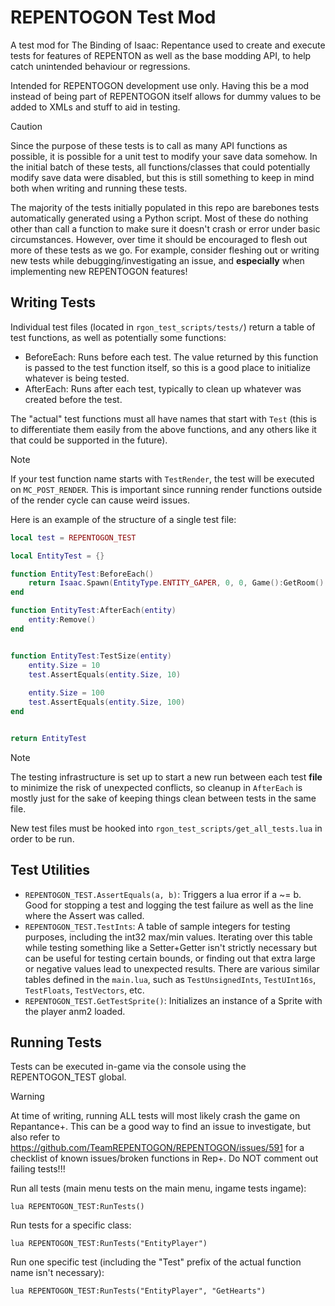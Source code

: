 # REPENTOGON Test Mod
A test mod for The Binding of Isaac: Repentance used to create and execute tests for features of REPENTON as well as the base modding API, to help catch unintended behaviour or regressions.

Intended for REPENTOGON development use only. Having this be a mod instead of being part of REPENTOGON itself allows for dummy values to be added to XMLs and stuff to aid in testing.

> [!CAUTION]
> Since the purpose of these tests is to call as many API functions as possible, it is possible for a unit test to modify your save data somehow. In the initial batch of these tests, all functions/classes that could potentially modify save data were disabled, but this is still something to keep in mind both when writing and running these tests.

The majority of the tests initially populated in this repo are barebones tests automatically generated using a Python script. Most of these do nothing other than call a function to make sure it doesn't crash or error under basic circumstances. However, over time it should be encouraged to flesh out more of these tests as we go. For example, consider fleshing out or writing new tests while debugging/investigating an issue, and **especially** when implementing new REPENTOGON features!

## Writing Tests

Individual test files (located in `rgon_test_scripts/tests/`) return a table of test functions, as well as potentially some functions:

- BeforeEach: Runs before each test. The value returned by this function is passed to the test function itself, so this is a good place to initialize whatever is being tested.
- AfterEach: Runs after each test, typically to clean up whatever was created before the test.

The "actual" test functions must all have names that start with `Test` (this is to differentiate them easily from the above functions, and any others like it that could be supported in the future).

> [!NOTE]
> If your test function name starts with `TestRender`, the test will be executed on `MC_POST_RENDER`. This is important since running render functions outside of the render cycle can cause weird issues.

Here is an example of the structure of a single test file:

```lua
local test = REPENTOGON_TEST

local EntityTest = {}

function EntityTest:BeforeEach()
	return Isaac.Spawn(EntityType.ENTITY_GAPER, 0, 0, Game():GetRoom():GetCenterPos(), Vector.Zero, nil)
end

function EntityTest:AfterEach(entity)
	entity:Remove()
end


function EntityTest:TestSize(entity)
	entity.Size = 10
	test.AssertEquals(entity.Size, 10)
	
	entity.Size = 100
	test.AssertEquals(entity.Size, 100)
end


return EntityTest
```

> [!NOTE]
> The testing infrastructure is set up to start a new run between each test **file** to minimize the risk of unexpected conflicts, so cleanup in `AfterEach` is mostly just for the sake of keeping things clean between tests in the same file.

New test files must be hooked into `rgon_test_scripts/get_all_tests.lua` in order to be run. 

## Test Utilities

- `REPENTOGON_TEST.AssertEquals(a, b)`: Triggers a lua error if a ~= b. Good for stopping a test and logging the test failure as well as the line where the Assert was called. 
- `REPENTOGON_TEST.TestInts`: A table of sample integers for testing purposes, including the int32 max/min values. Iterating over this table while testing something like a Setter+Getter isn't strictly necessary but can be useful for testing certain bounds, or finding out that extra large or negative values lead to unexpected results. There are various similar tables defined in the `main.lua`, such as `TestUnsignedInts`, `TestUInt16s`, `TestFloats`, `TestVectors`, etc.
- `REPENTOGON_TEST.GetTestSprite()`: Initializes an instance of a Sprite with the player anm2 loaded.

## Running Tests

Tests can be executed in-game via the console using the REPENTOGON_TEST global.

> [!WARNING]
> At time of writing, running ALL tests will most likely crash the game on Repantance+. This can be a good way to find an issue to investigate, but also refer to https://github.com/TeamREPENTOGON/REPENTOGON/issues/591 for a checklist of known issues/broken functions in Rep+. Do NOT comment out failing tests!!!

Run all tests (main menu tests on the main menu, ingame tests ingame):
```
lua REPENTOGON_TEST:RunTests()
```

Run tests for a specific class:
```
lua REPENTOGON_TEST:RunTests("EntityPlayer")
```

Run one specific test (including the "Test" prefix of the actual function name isn't necessary):
```
lua REPENTOGON_TEST:RunTests("EntityPlayer", "GetHearts")
```
